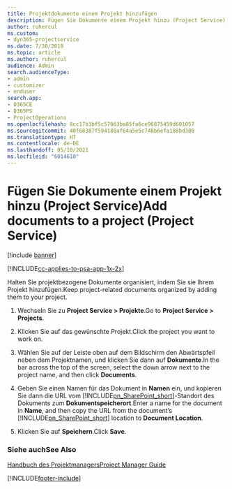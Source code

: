 ```yaml
---
title: Projektdokumente einem Projekt hinzufügen
description: Fügen Sie Dokumente einem Projekt hinzu (Project Service)
author: ruhercul
ms.custom:
- dyn365-projectservice
ms.date: 7/30/2018
ms.topic: article
ms.author: ruhercul
audience: Admin
search.audienceType:
- admin
- customizer
- enduser
search.app:
- D365CE
- D365PS
- ProjectOperations
ms.openlocfilehash: 8cc17b3bf5c57663ba85fa6ce96875459d601057
ms.sourcegitcommit: 40f68387f594180af64a5e5c748b6efa188bd300
ms.translationtype: HT
ms.contentlocale: de-DE
ms.lasthandoff: 05/10/2021
ms.locfileid: "6014610"
---
```

# <a name="add-documents-to-a-project-project-service"></a><span data-ttu-id="e13bd-103">Fügen Sie Dokumente einem Projekt hinzu (Project Service)</span><span class="sxs-lookup"><span data-stu-id="e13bd-103">Add documents to a project (Project Service)</span></span>

[!include [banner](../includes/psa-now-project-operations.md)]

[!INCLUDE[cc-applies-to-psa-app-1x-2x](../includes/cc-applies-to-psa-app-1x-2x.md)]

<span data-ttu-id="e13bd-104">Halten Sie projektbezogene Dokumente organisiert, indem Sie sie Ihrem Projekt hinzufügen.</span><span class="sxs-lookup"><span data-stu-id="e13bd-104">Keep project-related documents organized by adding them to your project.</span></span>  
  
1. <span data-ttu-id="e13bd-105">Wechseln Sie zu **Project Service > Projekte**.</span><span class="sxs-lookup"><span data-stu-id="e13bd-105">Go to **Project Service > Projects**.</span></span>  
  
2. <span data-ttu-id="e13bd-106">Klicken Sie auf das gewünschte Projekt.</span><span class="sxs-lookup"><span data-stu-id="e13bd-106">Click the project you want to work on.</span></span>  
  
3. <span data-ttu-id="e13bd-107">Wählen Sie auf der Leiste oben auf dem Bildschirm den Abwärtspfeil neben dem Projektnamen, und klicken Sie dann auf **Dokumente**.</span><span class="sxs-lookup"><span data-stu-id="e13bd-107">In the bar across the top of the screen, select the down arrow next to the project name, and then click **Documents**.</span></span>  
  
4. <span data-ttu-id="e13bd-108">Geben Sie einen Namen für das Dokument in **Namen** ein, und kopieren Sie dann die URL vom [!INCLUDE[pn_SharePoint_short](../includes/pn-sharepoint-short.md)]-Standort des Dokuments zum **Dokumentspeicherort**.</span><span class="sxs-lookup"><span data-stu-id="e13bd-108">Enter a name for the document in **Name**,  and then copy the URL from the document’s [!INCLUDE[pn_SharePoint_short](../includes/pn-sharepoint-short.md)] location to **Document Location**.</span></span>  
  
5. <span data-ttu-id="e13bd-109">Klicken Sie auf **Speichern**.</span><span class="sxs-lookup"><span data-stu-id="e13bd-109">Click **Save**.</span></span>  
  
### <a name="see-also"></a><span data-ttu-id="e13bd-110">Siehe auch</span><span class="sxs-lookup"><span data-stu-id="e13bd-110">See Also</span></span>  
 [<span data-ttu-id="e13bd-111">Handbuch des Projektmanagers</span><span class="sxs-lookup"><span data-stu-id="e13bd-111">Project Manager Guide</span></span>](../psa/project-manager-guide.md)


[!INCLUDE[footer-include](../includes/footer-banner.md)]